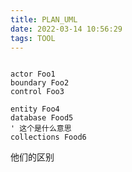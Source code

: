 ```yaml
---
title: PLAN_UML
date: 2022-03-14 10:56:29
tags: TOOL
---
```




```

actor Foo1
boundary Foo2
control Foo3

entity Foo4
database Food5
' 这个是什么意思
collections Food6
```

他们的区别
